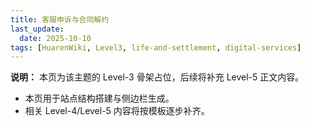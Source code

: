 ```yaml
---
title: 客服申诉与合同解约
last_update:
  date: 2025-10-10
tags: [HuarenWiki, Level3, life-and-settlement, digital-services]
---
```

**说明：** 本页为该主题的 Level-3 骨架占位，后续将补充 Level-5 正文内容。

- 本页用于站点结构搭建与侧边栏生成。
- 相关 Level-4/Level-5 内容将按模板逐步补齐。
